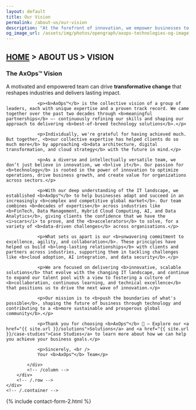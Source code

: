 ```yaml
---
layout: default
title: Our Vision
permalink: /about-us/our-vision
description: "At the forefront of innovation, we empower businesses to thrive in a digital world, fostering transformation, growth, and sustainability for a brighter future."
og_image_url: /assets/img/photos/opengraph/axops-technologies-og-image-v1.jpg
---
```

<section class="wrapper bg-light wrapper-border">
    <div class="container py-14 py-md-16">
        <div class="row mb-3">
            <div class="col-md-10 col-lg-12 col-xl-10 col-xxl-9 mx-auto text-center" data-cues="slideInDown" data-group="page-title" data-delay="0">
                <h2 class="fs-15 text-uppercase text-muted mb-3"><a href="{{ site.url }}">HOME</a> > ABOUT US > VISION</h2>
                <h3 class="display-4 mb-7 px-lg-19 px-xl-18">The AxOps™ Vision</h3>
                <!-- <hr /> -->
            </div>
            <!--/column -->
        </div>
        <!--/.row -->
        <div class="row card mt-8 mt-md-2" data-cues="slideInDown" data-group="page-title" data-delay="0">
            <div class="card-body col-md-10 offset-md-1 text-justify">
                <p>A motivated and empowered team can drive <b>transformative change</b> that reshapes industries and delivers lasting impact.</p>

                <p><b>AxOps™</b> is the collective vision of a group of leaders, each with unique expertise and a proven track record. We came together over the past two decades through <b>meaningful partnerships</b> —- continuously refining our skills and shaping our approach to delivering <b>best-of-breed technology solutions</b>.</p>

                <p>Individually, we're grateful for having achieved much. But together, <b>our collective expertise has helped clients do so much more</b> by approaching <b>data architecture, digital transformation, and cloud strategy</b> with the future in mind.</p>

                <p>As a diverse and intellectually versatile team, we don’t just believe in innovation, we <b>live it</b>. Our passion for <b>technology</b> is rooted in the power of innovation to optimize operations, drive business growth, and create value for organizations across sectors.</p>

                <p>With our deep understanding of the IT landscape, we established <b>AxOps™</b> to help businesses adapt and succeed in an increasingly <b>complex and competitive global market</b>. Our team combines <b>decades of expertise</b> across industries like <b>FinTech, Data Management, Hybrid Cloud Computing, AI, and Data Analytics</b>, giving clients the confidence that we have the <i>scars</i> to prove, and the <b>accelerators</b> to solve, for a variety of <b>data-driven challenges</b> across organisations.</p>

                <p>What sets us apart is our <b>unwavering commitment to excellence, agility, and collaboration</b>. These principles have helped us build <b>long-lasting relationships</b> with clients and partners across industries, supporting them in tackling challenges like <b>cloud adoption, AI integration, and data security</b>.</p>

                <p>We are focused on delivering <b>innovative, scalable solutions</b> that evolve with the changing IT landscape, and continue to expand our talent pool with a view to fostering a culture of <b>collaboration, continuous learning, and technical excellence</b> that positions us to drive the next wave of innovation.</p>

                <p>Our mission is to <b>push the boundaries of what's possible</b>, shaping the future of business through technology and contributing to a <b>more sustainable and prosperous global community</b>.</p>

                <p>Thank you for choosing <b>AxOps™</b> 🙏 — Explore our <a href="{{ site.url }}/solutions">Solutions</a> and <a href="{{ site.url }}/case-studies">Case Studies</a> to learn more about how we can help you achieve your business goals.</p>

                <p>Sincerely, <br />
                Your <b>AxOps™</b> Team</p>

            </div>
            <!-- /column -->
        </div>
        <!-- /.row -->    
    </div>
    <!-- /.container -->
</section>
<!-- /section -->
{% include contact-form-2.html %}